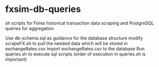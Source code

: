 # fxsim-db-queries
sh scripts for Forex historical transaction data scraping and PostgreSQL queries for aggregation

Use db-schema.sql as guidance for the database structure
modify scrapeFX.sh to pull the needed data which will be stored in exchangeRates.csv
Import exchangeRates.csv to the database
Run queries.sh to execute sql scripts (order of execution in queries.sh is important)
